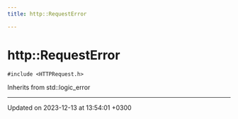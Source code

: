 ```yaml
---
title: http::RequestError

---
```


# http::RequestError






`#include <HTTPRequest.h>`

Inherits from std::logic_error

-------------------------------

Updated on 2023-12-13 at 13:54:01 +0300